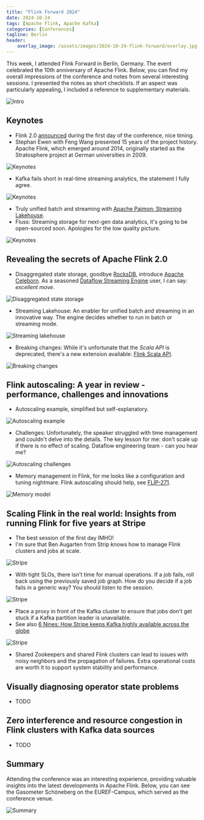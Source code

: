 ```yaml
---
title: "Flink Forward 2024"
date: 2024-10-24
tags: [Apache Flink, Apache Kafka]
categories: [Conferences]
tagline: Berlin
header:
    overlay_image: /assets/images/2024-10-24-flink-forward/overlay.jpg
---
```


This week, I attended Flink Forward in Berlin, Germany.
The event celebrated the 10th anniversary of Apache Flink.
Below, you can find my overall impressions of the conference and notes from several interesting sessions.
I presented the notes as short checklists.
If an aspect was particularly appealing, I included a reference to supplementary materials.

![Intro](/assets/images/2024-10-24-flink-forward/intro.jpg)

## Keynotes

* Flink 2.0 [announced](https://www.ververica.com/blog/embracing-the-future-apache-flink-2.0) during the first day of the conference, nice timing.
* Stephan Ewen with Feng Wang presented 15 years of the project history.
Apache Flink, which emerged around 2014, originally started as the Stratosphere project at German universities in 2009.

![Keynotes](/assets/images/2024-10-24-flink-forward/keynotes1.jpg)

* Kafka fails short in real-time streaming analytics, the statement I fully agree.

![Keynotes](/assets/images/2024-10-24-flink-forward/keynotes2.jpg)

* Truly unified batch and streaming with [Apache Paimon: Streaming Lakehouse](https://www.ververica.com/blog/apache-paimon-the-streaming-lakehouse).
* Fluss: Streaming storage for next-gen data analytics, it's going to be open-sourced soon.
Apologies for the low quality picture.

![Keynotes](/assets/images/2024-10-24-flink-forward/keynotes3.jpg)

## Revealing the secrets of Apache Flink 2.0

* Disaggregated state storage, goodbye [RocksDB](http://rocksdb.org/), introduce [Apache Celeborn](https://celeborn.apache.org).
As a seasoned [Dataflow Streaming Engine](https://medium.com/google-cloud/streaming-engine-execution-model-1eb2eef69a8e) user, I can say: _excellent move_.

![Disaggregated state storage](/assets/images/2024-10-24-flink-forward/disaggregated_state_storage.jpg)

* Streaming Lakehouse: An enabler for unified batch and streaming in an innovative way.
The engine decides whether to run in batch or streaming mode.

![Streaming lakehouse](/assets/images/2024-10-24-flink-forward/streaming_lakehouse.jpg)

* Breaking changes: While it's unfortunate that the _Scala API_ is deprecated, there's a new extension available: [Flink Scala API](https://github.com/flink-extended/flink-scala-api).

![Breaking changes](/assets/images/2024-10-24-flink-forward/breaking_changes.jpg)

## Flink autoscaling: A year in review - performance, challenges and innovations

* Autoscaling example, simplified but self-explanatory.

![Autoscaling example](/assets/images/2024-10-24-flink-forward/autoscaling_example.jpg)

* Challenges: Unfortunately, the speaker struggled with time management and couldn't delve into the details.
The key lesson for me: don't scale up if there is no effect of scaling.
Dataflow engineering team - can you hear me?

![Autoscaling challenges](/assets/images/2024-10-24-flink-forward/autoscaling_challenges.jpg)

* Memory management in Flink, for me looks like a configuration and tuning nightmare.
Flink autoscaling should help, see [FLIP-271](https://cwiki.apache.org/confluence/display/FLINK/FLIP-271%3A+Autoscaling).

![Memory model](/assets/images/2024-10-24-flink-forward/memory_model.jpg)

## Scaling Flink in the real world: Insights from running Flink for five years at Stripe

* The best session of the first day IMHO!
* I'm sure that Ben Augarten from Strip knows how to manage Flink clusters and jobs at scale.

![Stripe](/assets/images/2024-10-24-flink-forward/stripe_intro.jpg)

* With tight SLOs, there isn't time for manual operations.
If a job fails, roll back using the previously saved job graph.
How do you decide if a job fails in a generic way? You should listen to the session.

![Stripe](/assets/images/2024-10-24-flink-forward/stripe_rollbacks.jpg)

* Place a proxy in front of the Kafka cluster to ensure that jobs don't get stuck if a Kafka partition leader is unavailable.
* See also [6 Nines: How Stripe keeps Kafka highly available across the globe](https://www.confluent.io/events/kafka-summit-london-2022/6-nines-how-stripe-keeps-kafka-highly-available-across-the-globe/)

![Stripe](/assets/images/2024-10-24-flink-forward/stripe_kafka.jpg)

* Shared Zookeepers and shared Flink clusters can lead to issues with noisy neighbors and the propagation of failures. Extra operational costs are worth it to support system stability and performance.

## Visually diagnosing operator state problems

* TODO

## Zero interference and resource congestion in Flink clusters with Kafka data sources

* TODO

## Summary

Attending the conference was an interesting experience, providing valuable insights into the latest developments in Apache Flink.
Below, you can see the Gasometer Schöneberg on the EUREF-Campus, which served as the conference venue.

![Summary](/assets/images/2024-10-24-flink-forward/venue.jpg)
